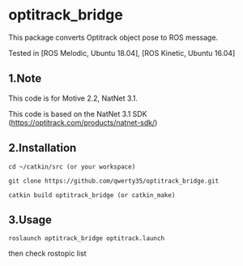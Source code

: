 # optitrack_bridge

This package converts Optitrack object pose to ROS message.

Tested in [ROS Melodic, Ubuntu 18.04], [ROS Kinetic, Ubuntu 16.04]


1.Note
------
This code is for Motive 2.2, NatNet 3.1.

This code is based on the NatNet 3.1 SDK (https://optitrack.com/products/natnet-sdk/)


2.Installation
------
    cd ~/catkin/src (or your workspace)

    git clone https://github.com/qwerty35/optitrack_bridge.git

    catkin build optitrack_bridge (or catkin_make)


3.Usage
------
    roslaunch optitrack_bridge optitrack.launch

then check rostopic list
